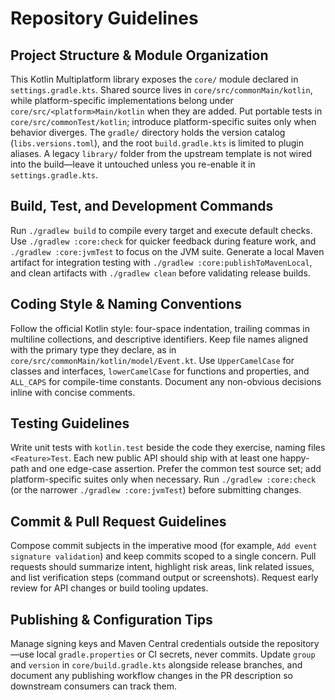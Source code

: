 # Repository Guidelines

## Project Structure & Module Organization
This Kotlin Multiplatform library exposes the `core/` module declared in `settings.gradle.kts`. Shared source lives in `core/src/commonMain/kotlin`, while platform-specific implementations belong under `core/src/<platform>Main/kotlin` when they are added. Put portable tests in `core/src/commonTest/kotlin`; introduce platform-specific suites only when behavior diverges. The `gradle/` directory holds the version catalog (`libs.versions.toml`), and the root `build.gradle.kts` is limited to plugin aliases. A legacy `library/` folder from the upstream template is not wired into the build—leave it untouched unless you re-enable it in `settings.gradle.kts`.

## Build, Test, and Development Commands
Run `./gradlew build` to compile every target and execute default checks. Use `./gradlew :core:check` for quicker feedback during feature work, and `./gradlew :core:jvmTest` to focus on the JVM suite. Generate a local Maven artifact for integration testing with `./gradlew :core:publishToMavenLocal`, and clean artifacts with `./gradlew clean` before validating release builds.

## Coding Style & Naming Conventions
Follow the official Kotlin style: four-space indentation, trailing commas in multiline collections, and descriptive identifiers. Keep file names aligned with the primary type they declare, as in `core/src/commonMain/kotlin/model/Event.kt`. Use `UpperCamelCase` for classes and interfaces, `lowerCamelCase` for functions and properties, and `ALL_CAPS` for compile-time constants. Document any non-obvious decisions inline with concise comments.

## Testing Guidelines
Write unit tests with `kotlin.test` beside the code they exercise, naming files `<Feature>Test`. Each new public API should ship with at least one happy-path and one edge-case assertion. Prefer the common test source set; add platform-specific suites only when necessary. Run `./gradlew :core:check` (or the narrower `./gradlew :core:jvmTest`) before submitting changes.

## Commit & Pull Request Guidelines
Compose commit subjects in the imperative mood (for example, `Add event signature validation`) and keep commits scoped to a single concern. Pull requests should summarize intent, highlight risk areas, link related issues, and list verification steps (command output or screenshots). Request early review for API changes or build tooling updates.

## Publishing & Configuration Tips
Manage signing keys and Maven Central credentials outside the repository—use local `gradle.properties` or CI secrets, never commits. Update `group` and `version` in `core/build.gradle.kts` alongside release branches, and document any publishing workflow changes in the PR description so downstream consumers can track them.
